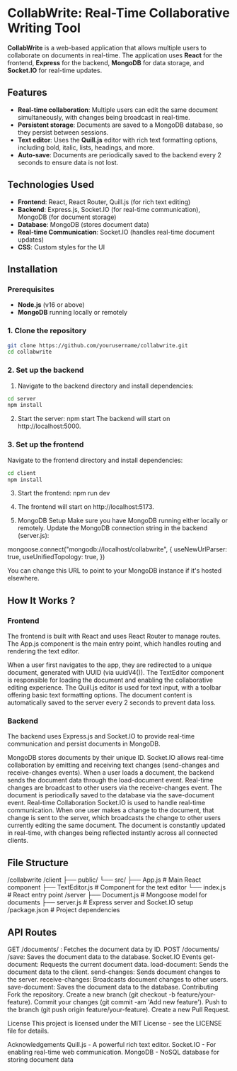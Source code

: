 # CollabWrite: Real-Time Collaborative Writing Tool

**CollabWrite** is a web-based application that allows multiple users to collaborate on documents in real-time. The application uses **React** for the frontend, **Express** for the backend, **MongoDB** for data storage, and **Socket.IO** for real-time updates.

## Features

- **Real-time collaboration**: Multiple users can edit the same document simultaneously, with changes being broadcast in real-time.
- **Persistent storage**: Documents are saved to a MongoDB database, so they persist between sessions.
- **Text editor**: Uses the **Quill.js** editor with rich text formatting options, including bold, italic, lists, headings, and more.
- **Auto-save**: Documents are periodically saved to the backend every 2 seconds to ensure data is not lost.

## Technologies Used

- **Frontend**: React, React Router, Quill.js (for rich text editing)
- **Backend**: Express.js, Socket.IO (for real-time communication), MongoDB (for document storage)
- **Database**: MongoDB (stores document data)
- **Real-time Communication**: Socket.IO (handles real-time document updates)
- **CSS**: Custom styles for the UI

## Installation

### Prerequisites

- **Node.js** (v16 or above)
- **MongoDB** running locally or remotely

### 1. Clone the repository

```bash
git clone https://github.com/yourusername/collabwrite.git
cd collabwrite
```

### 2. Set up the backend

1. Navigate to the backend directory and install dependencies:

```bash
cd server
npm install
```

2. Start the server: npm start
The backend will start on http://localhost:5000.

### 3. Set up the frontend
Navigate to the frontend directory and install dependencies:

```bash
cd client
npm install
```

3. Start the frontend: npm run dev

4. The frontend will start on http://localhost:5173.

4. MongoDB Setup
Make sure you have MongoDB running either locally or remotely. Update the MongoDB connection string in the backend (server.js):

mongoose.connect("mongodb://localhost/collabwrite", {
  useNewUrlParser: true,
  useUnifiedTopology: true,
})

You can change this URL to point to your MongoDB instance if it's hosted elsewhere.

## How It Works ?

### Frontend
The frontend is built with React and uses React Router to manage routes. The App.js component is the main entry point, which handles routing and rendering the text editor.

When a user first navigates to the app, they are redirected to a unique document, generated with UUID (via uuidV4()).
The TextEditor component is responsible for loading the document and enabling the collaborative editing experience.
The Quill.js editor is used for text input, with a toolbar offering basic text formatting options.
The document content is automatically saved to the server every 2 seconds to prevent data loss.

### Backend
The backend uses Express.js and Socket.IO to provide real-time communication and persist documents in MongoDB.

MongoDB stores documents by their unique ID.
Socket.IO allows real-time collaboration by emitting and receiving text changes (send-changes and receive-changes events).
When a user loads a document, the backend sends the document data through the load-document event.
Real-time changes are broadcast to other users via the receive-changes event.
The document is periodically saved to the database via the save-document event.
Real-time Collaboration
Socket.IO is used to handle real-time communication. When one user makes a change to the document, that change is sent to the server, which broadcasts the change to other users currently editing the same document.
The document is constantly updated in real-time, with changes being reflected instantly across all connected clients.

## File Structure
/collabwrite
  /client
    ├── public/
    └── src/
        ├── App.js           # Main React component
        ├── TextEditor.js     # Component for the text editor
        └── index.js          # React entry point
  /server
    ├── Document.js          # Mongoose model for documents
    ├── server.js            # Express server and Socket.IO setup
  /package.json               # Project dependencies


## API Routes
GET /documents/
: Fetches the document data by ID.
POST /documents/
/save: Saves the document data to the database.
Socket.IO Events
get-document: Requests the current document data.
load-document: Sends the document data to the client.
send-changes: Sends document changes to the server.
receive-changes: Broadcasts document changes to other users.
save-document: Saves the document data to the database.
Contributing
Fork the repository.
Create a new branch (git checkout -b feature/your-feature).
Commit your changes (git commit -am 'Add new feature').
Push to the branch (git push origin feature/your-feature).
Create a new Pull Request.

License
This project is licensed under the MIT License - see the LICENSE file for details.

Acknowledgements
Quill.js - A powerful rich text editor.
Socket.IO - For enabling real-time web communication.
MongoDB - NoSQL database for storing document data
